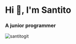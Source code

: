 <h1 >Hi 👋, I'm Santito</h1>
<h3 >A junior programmer</h3>

<img src="https://github-readme-stats.vercel.app/api/top-langs?username=santitogit&show_icons=true&locale=en&layout=compact" alt="santitogit" />
